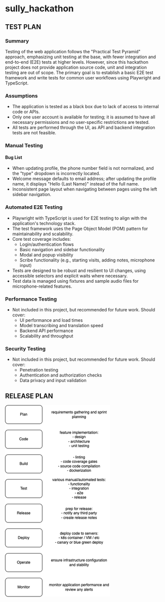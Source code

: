 # sully_hackathon

## TEST PLAN

### Summary
Testing of the web application follows the "Practical Test Pyramid" approach, emphasizing unit testing at the base, with fewer integration and end-to-end (E2E) tests at higher levels. However, since this hackathon project does not provide application source code, unit and integration testing are out of scope. The primary goal is to establish a basic E2E test framework and write tests for common user workflows using Playwright and TypeScript.

### Assumptions
- The application is tested as a black box due to lack of access to internal code or APIs.
- Only one user account is available for testing; it is assumed to have all necessary permissions and no user-specific restrictions are tested.
- All tests are performed through the UI, as API and backend integration tests are not feasible.

### Manual Testing
#### Bug List
- When updating profile, the phone number field is not normalized, and the "type" dropdown is incorrectly located.
- Welcome message defaults to email address; after updating the profile name, it displays "Hello {Last Name}" instead of the full name.
- Inconsistent page layout when navigating between pages using the left sidebar navigation.

### Automated E2E Testing
- Playwright with TypeScript is used for E2E testing to align with the application's technology stack.
- The test framework uses the Page Object Model (POM) pattern for maintainability and scalability.
- Core test coverage includes:
  - Login/authentication flows
  - Basic navigation and sidebar functionality
  - Modal and popup visibility
  - Scribe functionality (e.g., starting visits, adding notes, microphone input)
- Tests are designed to be robust and resilient to UI changes, using accessible selectors and explicit waits where necessary.
- Test data is managed using fixtures and sample audio files for microphone-related features.

### Performance Testing
- Not included in this project, but recommended for future work. Should cover:
  - UI performance and load times
  - Model transcribing and translation speed
  - Backend API performance
  - Scalability and throughput

### Security Testing
- Not included in this project, but recommended for future work. Should cover:
  - Penetration testing
  - Authentication and authorization checks
  - Data privacy and input validation

## RELEASE PLAN
![SDLC Diagram](./SDLC.png)